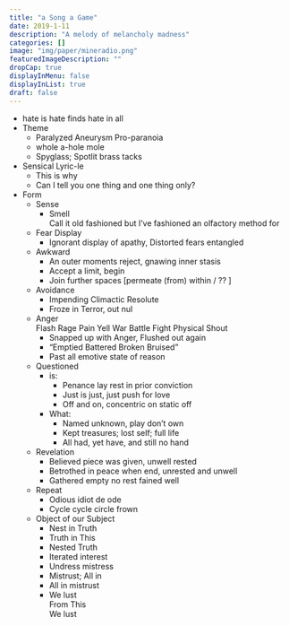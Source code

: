 ```yaml
---
title: "a Song a Game"
date: 2019-1-11
description: "A melody of melancholy madness"
categories: []
image: "img/paper/mineradio.png"
featuredImageDescription: ""
dropCap: true
displayInMenu: false
displayInList: true
draft: false
---
```


- hate is hate finds hate in all  
- Theme  
	- Paralyzed Aneurysm Pro-paranoia
	- whole a-hole mole
	- Spyglass; Spotlit brass tacks
- Sensical Lyric-le  
	- This is why  
	- Can I tell you one thing and one thing only?  
- Form  
	- Sense  
		- Smell  
			Call it old fashioned but I’ve fashioned an olfactory method for  
	- Fear Display  
		- Ignorant display of apathy, Distorted fears entangled  
	- Awkward  
		- An outer moments reject, gnawing inner stasis  
		- Accept a limit, begin  
		- Join further spaces [permeate (from) within / ?? ]  
	- Avoidance  
		- Impending Climactic Resolute  
		- Froze in Terror, out nul  
	- Anger  
		Flash Rage Pain Yell War Battle Fight Physical Shout  
		- Snapped up with Anger, Flushed out again  
		- “Emptied Battered Broken Bruised”  
		- Past all emotive state of reason  
	- Questioned  
		- is:  
			- Penance lay rest in prior conviction  
			- Just is just, just push for love  
			- Off and on, concentric on static off  
		- What:  
			- Named unknown, play don’t own  
			- Kept treasures; lost self; full life  
			- All had, yet have, and still no hand  
	- Revelation  
		- Believed piece was given, unwell rested  
		- Betrothed in peace when end, unrested and unwell  
		- Gathered empty no rest fained well  
	- Repeat  
		- Odious idiot de ode  
		- Cycle cycle circle frown  
	- Object of our Subject  
		- Nest in Truth  
		- Truth in This  
		- Nested Truth  
		- Iterated interest  
		- Undress mistress  
		- Mistrust; All in  
		- All in mistrust  
		- We lust  
			From This  
We lust  
